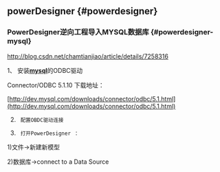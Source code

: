## powerDesigner {#powerdesigner}

### PowerDesigner逆向工程导入MYSQL数据库 {#powerdesigner-mysql}

http://blog.csdn.net/chamtianjiao/article/details/7258316

1、  安装[**mysql**](http://lib.csdn.net/base/mysql)的ODBC驱动

Connector/ODBC 5.1.10 下载地址：

[http://dev.mysql.com/downloads/connector/odbc/5.1.html](http://dev.mysql.com/downloads/connector/odbc/5.1.html)

2.      配置OBDC驱动连接

3.      打开PowerDesigner ：

1)文件-&gt;新建新模型

2)数据库-&gt;connect to a Data Source